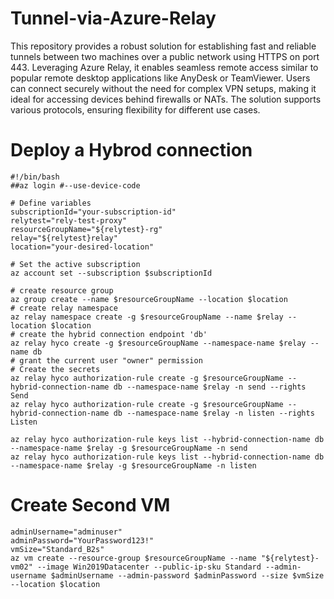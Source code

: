 # Tunnel-via-Azure-Relay
This repository provides a robust solution for establishing fast and reliable tunnels between two machines over a public network using HTTPS on port 443. Leveraging Azure Relay, it enables seamless remote access similar to popular remote desktop applications like AnyDesk or TeamViewer. Users can connect securely without the need for complex VPN setups, making it ideal for accessing devices behind firewalls or NATs. The solution supports various protocols, ensuring flexibility for different use cases.
# Deploy a Hybrod connection
```
#!/bin/bash
##az login #--use-device-code

# Define variables
subscriptionId="your-subscription-id"
relytest="rely-test-proxy"
resourceGroupName="${relytest}-rg"
relay="${relytest}relay"
location="your-desired-location"

# Set the active subscription
az account set --subscription $subscriptionId

# create resource group
az group create --name $resourceGroupName --location $location
# create relay namespace
az relay namespace create -g $resourceGroupName --name $relay --location $location
# create the hybrid connection endpoint 'db'
az relay hyco create -g $resourceGroupName --namespace-name $relay --name db
# grant the current user "owner" permission
# Create the secrets
az relay hyco authorization-rule create -g $resourceGroupName --hybrid-connection-name db --namespace-name $relay -n send --rights Send
az relay hyco authorization-rule create -g $resourceGroupName --hybrid-connection-name db --namespace-name $relay -n listen --rights Listen

az relay hyco authorization-rule keys list --hybrid-connection-name db --namespace-name $relay -g $resourceGroupName -n send
az relay hyco authorization-rule keys list --hybrid-connection-name db --namespace-name $relay -g $resourceGroupName -n listen
```
# Create Second VM
```
adminUsername="adminuser"
adminPassword="YourPassword123!"
vmSize="Standard_B2s"
az vm create --resource-group $resourceGroupName --name "${relytest}-vm02" --image Win2019Datacenter --public-ip-sku Standard --admin-username $adminUsername --admin-password $adminPassword --size $vmSize --location $location
```
